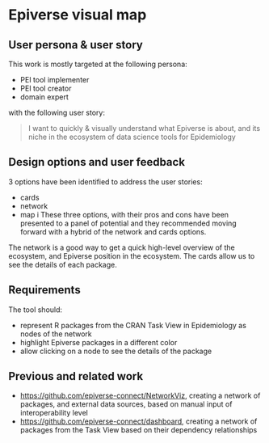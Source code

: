 # Epiverse visual map

## User persona & user story

This work is mostly targeted at the following persona:

- PEI tool implementer
- PEI tool creator
- domain expert

with the following user story:

> I want to quickly & visually understand what Epiverse is about, and its niche in the ecosystem of data science tools for Epidemiology

## Design options and user feedback

3 options have been identified to address the user stories:

- cards
- network
- map
i
These three options, with their pros and cons have been presented to a panel of potential and they recommended moving forward with a hybrid of the network and cards options.

The network is a good way to get a quick high-level overview of the ecosystem, and Epiverse position in the ecosystem. The cards allow us to see the details of each package.

## Requirements

The tool should:

- represent R packages from the CRAN Task View in Epidemiology as nodes of the network
- highlight Epiverse packages in a different color
- allow clicking on a node to see the details of the package

## Previous and related work

- https://github.com/epiverse-connect/NetworkViz, creating a network of packages, and external data sources, based on manual input of interoperability level
- https://github.com/epiverse-connect/dashboard, creating a network of packages from the Task View based on their dependency relationships
